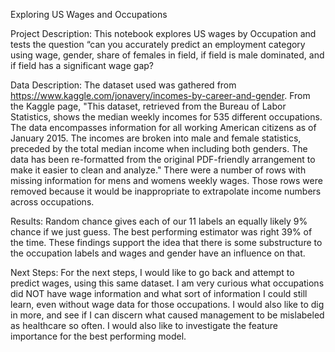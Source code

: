 Exploring US Wages and Occupations

Project Description:
	This notebook explores US wages by Occupation and tests the question “can you accurately predict an employment category using wage, gender, share of females in field, if field is male dominated, and if field has a significant wage gap?


Data Description:
	The dataset used was gathered from https://www.kaggle.com/jonavery/incomes-by-career-and-gender. From the Kaggle page, "This dataset, retrieved from the Bureau of Labor Statistics, shows the median weekly incomes for 535 different occupations. The data encompasses information for all working American citizens as of January 2015. The incomes are broken into male and female statistics, preceded by the total median income when including both genders. The data has been re-formatted from the original PDF-friendly arrangement to make it easier to clean and analyze." There were a number of rows with missing information for mens and womens weekly wages. Those rows were removed because it would be inappropriate to extrapolate income numbers across occupations.

Results:
	Random chance gives each of our 11 labels an equally likely 9% chance if we just guess. The best performing estimator was right 39% of the time. These findings support the idea that there is some substructure to the occupation labels and wages and gender have an influence on that.  


Next Steps:
  For the next steps, I would like to go back and attempt to predict wages, using this same dataset. I am very curious what occupations did NOT have wage information and what sort of information I could still learn, even without wage data for those occupations. I would also like to dig in more, and see if I can discern what caused management to be mislabeled as healthcare so often. I would also like to investigate the feature importance for the best performing model.
